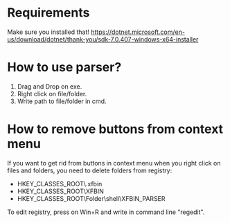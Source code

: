# Requirements
Make sure you installed that!
https://dotnet.microsoft.com/en-us/download/dotnet/thank-you/sdk-7.0.407-windows-x64-installer

# How to use parser?
1. Drag and Drop on exe.
2. Right click on file/folder.
3. Write path to file/folder in cmd.

# How to remove buttons from context menu
If you want to get rid from buttons in context menu when you right click on files and folders, you need to delete folders from registry:
- HKEY_CLASSES_ROOT\\.xfbin
- HKEY_CLASSES_ROOT\\XFBIN
- HKEY_CLASSES_ROOT\\Folder\\shell\\XFBIN_PARSER

To edit registry, press on Win+R and write in command line "regedit".
